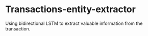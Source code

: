 # Transactions-entity-extractor
Using bidirectional LSTM to extract valuable information from the transaction.
